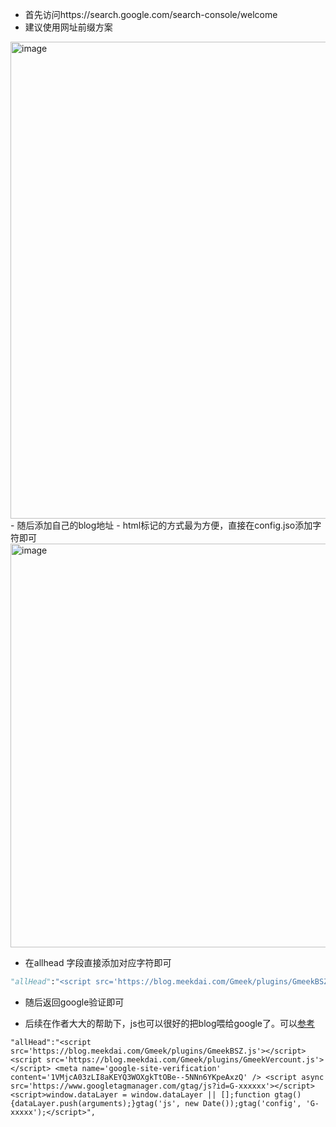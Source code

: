 -  首先访问https://search.google.com/search-console/welcome
- 建议使用网址前缀方案
<img width="763" alt="image" src="https://github.com/user-attachments/assets/37af19b3-15a1-4091-87fc-882d1b7f14f3">
- 随后添加自己的blog地址
- html标记的方式最为方便，直接在config.jso添加字符即可 
<img width="646" alt="image" src="https://github.com/user-attachments/assets/75012edd-64bf-46e5-b000-fbb06db3cde2">

- 在allhead 字段直接添加对应字符即可

```python
"allHead":"<script src='https://blog.meekdai.com/Gmeek/plugins/GmeekBSZ.js'></script> <script src='https://blog.meekdai.com/Gmeek/plugins/GmeekVercount.js'></script> <meta name='google-site-verification' content='1VMjcA03zLI8aKEYQ3WOXgkTtOBe--5NNn6YKpeAxzQ' />",
```

- 随后返回google验证即可

- 后续在作者大大的帮助下，js也可以很好的把blog喂给google了。可以[参考](https://github.com/Meekdai/Gmeek/issues/87#issuecomment-2249763145)

```
"allHead":"<script src='https://blog.meekdai.com/Gmeek/plugins/GmeekBSZ.js'></script> <script src='https://blog.meekdai.com/Gmeek/plugins/GmeekVercount.js'></script> <meta name='google-site-verification' content='1VMjcA03zLI8aKEYQ3WOXgkTtOBe--5NNn6YKpeAxzQ' /> <script async src='https://www.googletagmanager.com/gtag/js?id=G-xxxxxx'></script><script>window.dataLayer = window.dataLayer || [];function gtag(){dataLayer.push(arguments);}gtag('js', new Date());gtag('config', 'G-xxxxx');</script>",
```

